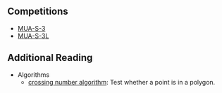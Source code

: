 ## Competitions

- [MUA-S-3][muas3]
- [MUA-S-3L][muas3l]

## Additional Reading
- Algorithms
  - [crossing number algorithm][CN]: Test whether a point is in a polygon.
  
  
  
  
  
[cn]: http://geomalgorithms.com/a03-_inclusion.html
[muas3]: https://vjudge.net/contest/306419
[muas3l]: https://vjudge.net/contest/306581
